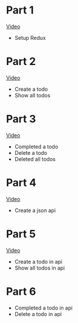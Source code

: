 # Part 1

[Video](https://youtu.be/8GLEuP8lzt8)

- Setup Redux

# Part 2

[Video](https://youtu.be/PKDLGDbmAy4)

- Create a todo
- Show all todos

# Part 3

[Video](https://youtu.be/pd-z034WKwI)

- Completed a todo
- Delete a todo
- Deleted all todos

# Part 4

[Video](https://youtu.be/cRm_jQdhSCI)

- Create a json api

# Part 5

[Video](https://youtu.be/q2uFaEoMuu8)

- Create a todo in api
- Show all todos in api

# Part 6

- Completed a todo in api
- Delete a todo in api
